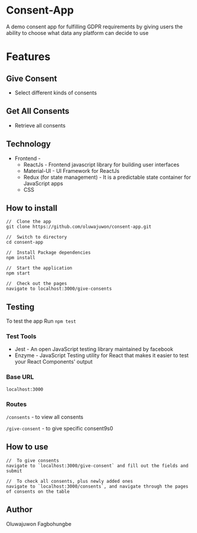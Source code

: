 
# Consent-App
A demo consent app for fulfilling GDPR requirements by giving users the ability to choose what data any platform can decide to use


# Features
 ## Give Consent
   - Select different kinds of consents

 ## Get All Consents
   - Retrieve all consents

    
## Technology
  - Frontend - 
      - ReactJs - Frontend javascript library for building user interfaces
      - Material-UI - UI Framework for ReactJs
      - Redux (for state management) - It is a predictable state container for JavaScript apps
      - CSS

  
## How to install
  ```
  //  Clone the app
  git clone https://github.com/oluwajuwon/consent-app.git
    
  //  Switch to directory
  cd consent-app

  //  Install Package dependencies
  npm install

  //  Start the application
  npm start

  //  Check out the pages
  navigate to localhost:3000/give-consents
  
```
## Testing
  To test the app Run `npm test`
  
### Test Tools
 - Jest - An open JavaScript testing library maintained by facebook
 - Enzyme - JavaScript Testing utility for React that makes it easier to test your React Components' output

### Base URL
  `localhost:3000`

### Routes
  `/consents` - to view all consents

  `/give-consent` -  to give specific consent9s0

## How to use
  ```
  //  To give consents
  navigate to `localhost:3000/give-consent` and fill out the fields and submit
    
  //  To check all consents, plus newly added ones
  navigate to `localhost:3000/consents`, and navigate through the pages of consents on the table
  
```

## Author
  Oluwajuwon Fagbohungbe
